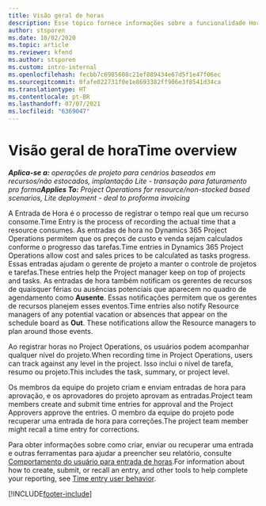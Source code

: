 ```yaml
---
title: Visão geral de horas
description: Esse tópico fornece informações sobre a funcionalidade Hora no Dynamics 365 Project Operations.
author: stsporen
ms.date: 10/02/2020
ms.topic: article
ms.reviewer: kfend
ms.author: stsporen
ms.custom: intro-internal
ms.openlocfilehash: fecbb7c6985608c21ef089434e67d5f1e47f06ec
ms.sourcegitcommit: 0fafe022731f0e1e8693382ff906e3f8541d34ca
ms.translationtype: HT
ms.contentlocale: pt-BR
ms.lasthandoff: 07/07/2021
ms.locfileid: "6369047"
---
```

# <a name="time-overview"></a><span data-ttu-id="76c5b-103">Visão geral de hora</span><span class="sxs-lookup"><span data-stu-id="76c5b-103">Time overview</span></span>

<span data-ttu-id="76c5b-104">_**Aplica-se a:** operações de projeto para cenários baseados em recursos/não estocados, implantação Lite - transação para faturamento pro forma_</span><span class="sxs-lookup"><span data-stu-id="76c5b-104">_**Applies To:** Project Operations for resource/non-stocked based scenarios, Lite deployment - deal to proforma invoicing_</span></span>

<span data-ttu-id="76c5b-105">A Entrada de Hora é o processo de registrar o tempo real que um recurso consome.</span><span class="sxs-lookup"><span data-stu-id="76c5b-105">Time Entry is the process of recording the actual time that a resource consumes.</span></span> <span data-ttu-id="76c5b-106">As entradas de hora no Dynamics 365 Project Operations permitem que os preços de custo e venda sejam calculados conforme o progresso das tarefas.</span><span class="sxs-lookup"><span data-stu-id="76c5b-106">Time entries in Dynamics 365 Project Operations allow cost and sales prices to be calculated as tasks progress.</span></span> <span data-ttu-id="76c5b-107">Essas entradas ajudam o gerente de projeto a manter o controle de projetos e tarefas.</span><span class="sxs-lookup"><span data-stu-id="76c5b-107">These entries help the Project manager keep on top of projects and tasks.</span></span> <span data-ttu-id="76c5b-108">As entradas de hora também notificam os gerentes de recursos de quaisquer férias ou ausências potenciais que aparecem no quadro de agendamento como **Ausente**. Essas notificações permitem que os gerentes de recursos planejem esses eventos.</span><span class="sxs-lookup"><span data-stu-id="76c5b-108">Time entries also notify Resource managers of any potential vacation or absences that appear on the schedule board as **Out**. These notifications allow the Resource managers to plan around those events.</span></span>

<span data-ttu-id="76c5b-109">Ao registrar horas no Project Operations, os usuários podem acompanhar qualquer nível do projeto.</span><span class="sxs-lookup"><span data-stu-id="76c5b-109">When recording time in Project Operations, users can track against any level in the project.</span></span> <span data-ttu-id="76c5b-110">Isso inclui o nível de tarefa, resumo ou projeto.</span><span class="sxs-lookup"><span data-stu-id="76c5b-110">This includes the task, summary, or project level.</span></span>

<span data-ttu-id="76c5b-111">Os membros da equipe do projeto criam e enviam entradas de hora para aprovação, e os aprovadores do projeto aprovam as entradas.</span><span class="sxs-lookup"><span data-stu-id="76c5b-111">Project team members create and submit time entries for approval and the Project Approvers approve the entries.</span></span> <span data-ttu-id="76c5b-112">O membro da equipe do projeto pode recuperar uma entrada de hora para correções.</span><span class="sxs-lookup"><span data-stu-id="76c5b-112">The project team member might recall a time entry for corrections.</span></span>

<span data-ttu-id="76c5b-113">Para obter informações sobre como criar, enviar ou recuperar uma entrada e outras ferramentas para ajudar a preencher seu relatório, consulte [Comportamento do usuário para entrada de horas](ui-behavior-time.md).</span><span class="sxs-lookup"><span data-stu-id="76c5b-113">For information about how to create, submit, or recall an entry, and other tools to help complete your reporting, see [Time entry user behavior](ui-behavior-time.md).</span></span>



[!INCLUDE[footer-include](../includes/footer-banner.md)]